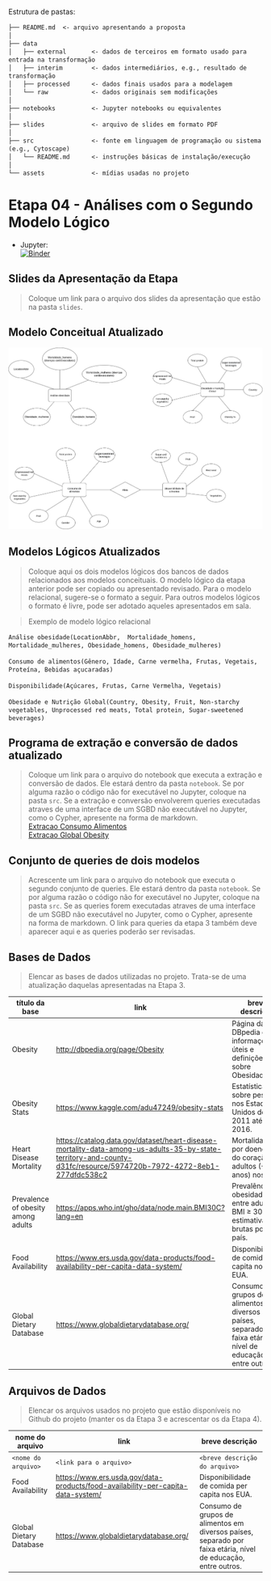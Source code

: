Estrutura de pastas:

~~~
├── README.md  <- arquivo apresentando a proposta
│
├── data
│   ├── external       <- dados de terceiros em formato usado para entrada na transformação
│   ├── interim        <- dados intermediários, e.g., resultado de transformação
│   ├── processed      <- dados finais usados para a modelagem
│   └── raw            <- dados originais sem modificações
│
├── notebooks          <- Jupyter notebooks ou equivalentes
│
├── slides             <- arquivo de slides em formato PDF
│
├── src                <- fonte em linguagem de programação ou sistema (e.g., Cytoscape)
│   └── README.md      <- instruções básicas de instalação/execução
│
└── assets             <- mídias usadas no projeto
~~~

# Etapa 04 - Análises com o Segundo Modelo Lógico

* Jupyter: <br>
[![Binder](https://mybinder.org/badge_logo.svg)](https://mybinder.org/v2/gh/MatheusCod/Kinda_SUS-MC536_2s2020/main)

## Slides da Apresentação da Etapa

> Coloque um link para o arquivo dos slides da apresentação que estão na pasta `slides`.

## Modelo Conceitual Atualizado

![Modelos Conceituais](./assets/modelos_conceituais.png)

## Modelos Lógicos Atualizados

> Coloque aqui os dois modelos lógicos dos bancos de dados relacionados aos modelos conceituais. O modelo lógico da etapa anterior pode ser copiado ou apresentado revisado. Para o modelo relacional, sugere-se o formato a seguir. Para outros modelos lógicos o formato é livre, pode ser adotado aqueles apresentados em sala.

> Exemplo de modelo lógico relacional
~~~
Análise obesidade(LocationAbbr,  Mortalidade_homens, Mortalidade_mulheres, Obesidade_homens, Obesidade_mulheres)

Consumo de alimentos(Gênero, Idade, Carne vermelha, Frutas, Vegetais, Proteína, Bebidas açucaradas)

Disponibilidade(Açúcares, Frutas, Carne Vermelha, Vegetais)

Obesidade e Nutrição Global(Country, Obesity, Fruit, Non-starchy vegetables, Unprocessed red meats, Total protein, Sugar-sweetened beverages)
~~~

## Programa de extração e conversão de dados atualizado

> Coloque um link para o arquivo do notebook que executa a extração e conversão de dados. Ele estará dentro da pasta `notebook`. Se por alguma razão o código não for executável no Jupyter, coloque na pasta `src`. Se a extração e conversão envolverem queries executadas atraves de uma interface de um SGBD não executável no Jupyter, como o Cypher, apresente na forma de markdown. <br>
[Extracao Consumo Alimentos](./notebooks/extracaoConsumoAlimentosipynb) <br>
[Extracao Global Obesity](./notebooks/extracaoGlobalObesity.ipynb)

## Conjunto de queries de dois modelos

> Acrescente um link para o arquivo do notebook que executa o segundo conjunto de queries. Ele estará dentro da pasta `notebook`. Se por alguma razão o código não for executável no Jupyter, coloque na pasta `src`. Se as queries forem executadas atraves de uma interface de um SGBD não executável no Jupyter, como o Cypher, apresente na forma de markdown.
> O link para queries da etapa 3 também deve aparecer aqui e as queries poderão ser revisadas.

## Bases de Dados
> Elencar as bases de dados utilizadas no projeto. Trata-se de uma atualização daquelas apresentadas na Etapa 3.

título da base | link | breve descrição
----- | ----- | -----
Obesity | http://dbpedia.org/page/Obesity | Página da DBpedia com informações úteis e definições sobre Obesidade.
Obesity Stats | https://www.kaggle.com/adu47249/obesity-stats | Estatística sobre peso nos Estados Unidos do ano 2011 até 2016.
Heart Disease Mortality | https://catalog.data.gov/dataset/heart-disease-mortality-data-among-us-adults-35-by-state-territory-and-county-d31fc/resource/5974720b-7972-4272-8eb1-277dfdc538c2 | Mortalidade por doenças do coração em adultos (+35 anos) nos EUA.
Prevalence of obesity among adults | https://apps.who.int/gho/data/node.main.BMI30C?lang=en | Prevalência de obesidade entre adultos, BMI ≥ 30, estimativas brutas por país.
Food Availability | https://www.ers.usda.gov/data-products/food-availability-per-capita-data-system/ | Disponibilidade de comida per capita nos EUA.
Global Dietary Database | https://www.globaldietarydatabase.org/ | Consumo de grupos de alimentos em diversos países, separado por faixa etária, nível de educação, entre outros.

## Arquivos de Dados
> Elencar os arquivos usados no projeto que estão disponíveis no Github do projeto (manter os da Etapa 3 e acrescentar os da Etapa 4).

nome do arquivo | link | breve descrição
----- | ----- | -----
`<nome do arquivo>` | `<link para o arquivo>` | `<breve descrição do arquivo>`
Food Availability | https://www.ers.usda.gov/data-products/food-availability-per-capita-data-system/ | Disponibilidade de comida per capita nos EUA.
Global Dietary Database | https://www.globaldietarydatabase.org/ | Consumo de grupos de alimentos em diversos países, separado por faixa etária, nível de educação, entre outros.

